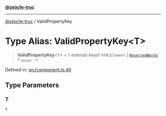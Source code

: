 [**@zeix/le-truc**](../README.md)

***

[@zeix/le-truc](../globals.md) / ValidPropertyKey

# Type Alias: ValidPropertyKey\<T\>

> **ValidPropertyKey**\<`T`\> = `T` *extends* keyof `HTMLElement` \| [`ReservedWords`](ReservedWords.md) ? `never` : `T`

Defined in: [src/component.ts:49](https://github.com/zeixcom/ui-element/blob/230cd6cc9b2252d1741350e7be8be3e04b6f2cf4/src/component.ts#L49)

## Type Parameters

### T

`T`
